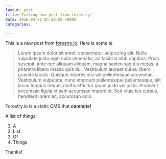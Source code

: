 ```yaml
---
layout: post
title: Testing new post from forestry!
date: 2020-04-21 04:00:00 +0000
categories: ''

---
```

This is a new post from [forestry.io](https://forestry.io "forestry.io"). Here is some te

> Lorem ipsum dolor sit amet, consectetur adipiscing elit. Nulla vulputate justo eget nulla venenatis, ac facilisis nibh dapibus. Proin suscipit, ante nec aliquam aliquam, magna sapien sagittis metus, a pharetra libero massa quis dui. Vestibulum laoreet dui eu libero gravida iaculis. Quisque lobortis nisi vel pellentesque accumsan. Vestibulum vulputate, nunc interdum pellentesque pellentesque, elit lacus tempus neque, mattis efficitur quam justo vel justo. Praesent accumsan ligula et sem accumsan imperdiet. Sed vitae leo cursus, hendrerit lorem ac, accumsan odio. 

Forestry.io is a static CMS that **commits!**

A list of things:

1. A
2. List
3. Of
4. Things

Thanks!